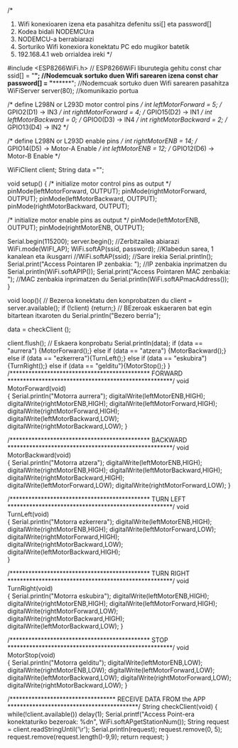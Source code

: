 /*
1) Wifi konexioaren izena eta pasahitza defenitu ssi[] eta password[]
2) Kodea bidali NODEMCUra
3) NODEMCU-a berrabiarazi
4) Sorturiko Wifi konexiora konektatu PC edo mugikor batetik
5) 192.168.4.1 web orrialdea ireki */
 
#include <ESP8266WiFi.h> // ESP8266WiFi liburutegia gehitu
const char ssid[] = "******"; //Nodemcuak sortuko duen Wifi sarearen izena
const char password[] = "************"; //Nodemcuak sortuko duen Wifi sarearen pasahitza
WiFiServer server(80); //komunikazio portua

/* define L298N or L293D motor control pins */
int leftMotorForward = 5;     /* GPIO2(D1) -> IN3   */
int rightMotorForward = 4;   /* GPIO15(D2) -> IN1  */
int leftMotorBackward = 0;    /* GPIO0(D3) -> IN4   */
int rightMotorBackward = 2;  /* GPIO13(D4) -> IN2  */


/* define L298N or L293D enable pins */
int rightMotorENB = 14; /* GPIO14(D5) -> Motor-A Enable */
int leftMotorENB = 12;  /* GPIO12(D6) -> Motor-B Enable */

WiFiClient client;
String  data =""; 

 
void setup() {
/* initialize motor control pins as output */
  pinMode(leftMotorForward, OUTPUT);
  pinMode(rightMotorForward, OUTPUT); 
  pinMode(leftMotorBackward, OUTPUT);  
  pinMode(rightMotorBackward, OUTPUT);

  /* initialize motor enable pins as output */
  pinMode(leftMotorENB, OUTPUT); 
  pinMode(rightMotorENB, OUTPUT);

Serial.begin(115200);
server.begin(); //Zerbitzailea abiarazi
WiFi.mode(WIFI_AP);
WiFi.softAP(ssid, password); //Klabedun sarea, 1 kanalean eta ikusgarri
//WiFi.softAP(ssid); //Sare irekia
Serial.println();
Serial.print("Access Pointaren IP zenbakia: "); //IP zenbakia inprimatzen du
Serial.println(WiFi.softAPIP());
Serial.print("Access Pointaren MAC zenbakia: "); //MAC zenbakia inprimatzen du
Serial.println(WiFi.softAPmacAddress());
}
 
void loop(){
// Bezeroa konektatu den konprobatzen du
client = server.available();
if (!client) {return;} // BEzeroak eskaeraren bat egin bitartean itxaroten du
Serial.println("Bezero berria");

data = checkClient ();

client.flush();
// Eskaera konprobatu
Serial.println(data);
if (data == "aurrera") {MotorForward();}
else if (data == "atzera") {MotorBackward();}
else if (data == "ezkerrera"){TurnLeft();}
else if (data == "eskubira"){TurnRight();}
else if (data == "gelditu"){MotorStop();}
}
/********************************************* FORWARD *****************************************************/
void MotorForward(void)   
{
  Serial.println("Motorra aurrera");
  digitalWrite(leftMotorENB,HIGH);
  digitalWrite(rightMotorENB,HIGH);
  digitalWrite(leftMotorForward,HIGH);
  digitalWrite(rightMotorForward,HIGH);
  digitalWrite(leftMotorBackward,LOW);
  digitalWrite(rightMotorBackward,LOW);
}

/********************************************* BACKWARD *****************************************************/
void MotorBackward(void)   
{
 Serial.println("Motorra atzera");
  digitalWrite(leftMotorENB,HIGH);
  digitalWrite(rightMotorENB,HIGH);
  digitalWrite(leftMotorBackward,HIGH);
  digitalWrite(rightMotorBackward,HIGH);
  digitalWrite(leftMotorForward,LOW);
  digitalWrite(rightMotorForward,LOW);
}

/********************************************* TURN LEFT *****************************************************/
void TurnLeft(void)   
{
  Serial.println("Motorra ezkerrera");
  digitalWrite(leftMotorENB,HIGH);
  digitalWrite(rightMotorENB,HIGH); 
  digitalWrite(leftMotorForward,LOW);
  digitalWrite(rightMotorForward,HIGH);
  digitalWrite(rightMotorBackward,LOW);
  digitalWrite(leftMotorBackward,HIGH);  
}

/********************************************* TURN RIGHT *****************************************************/
void TurnRight(void)   
{
  Serial.println("Motorra eskubira");
  digitalWrite(leftMotorENB,HIGH);
  digitalWrite(rightMotorENB,HIGH);
  digitalWrite(leftMotorForward,HIGH);
  digitalWrite(rightMotorForward,LOW);
  digitalWrite(rightMotorBackward,HIGH);
  digitalWrite(leftMotorBackward,LOW);
}

/********************************************* STOP *****************************************************/
void MotorStop(void)   
{
  Serial.println("Motorra gelditu");
  digitalWrite(leftMotorENB,LOW);
  digitalWrite(rightMotorENB,LOW);
  digitalWrite(leftMotorForward,LOW);
  digitalWrite(leftMotorBackward,LOW);
  digitalWrite(rightMotorForward,LOW);
  digitalWrite(rightMotorBackward,LOW);
}

/********************************** RECEIVE DATA FROM the APP ******************************************/
String checkClient(void)
{
  while(!client.available()) delay(1);
  Serial.printf("Access Point-era konektaturiko bezeroak: %dn", WiFi.softAPgetStationNum());
  String request = client.readStringUntil('\r');
  Serial.println(request);
  request.remove(0, 5);
  request.remove(request.length()-9,9);
  return request;
}
